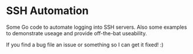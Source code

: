 # SSH Automation

Some Go code to automate logging into SSH servers.
Also some examples to demonstrate useage and provide off-the-bat useability.

If you find a bug file an issue or something so I can get it fixed! :)
